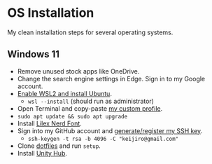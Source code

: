 # OS Installation

My clean installation steps for several operating systems.

## Windows 11

- Remove unused stock apps like OneDrive.
- Change the search engine settings in Edge. Sign in to my Google account.
- [Enable WSL2 and install Ubuntu](https://msdn.microsoft.com/en-us/commandline/wsl/install_guide).
  - `wsl --install` (should run as administrator)
- Open Terminal and copy-paste [my custom profile](https://gist.github.com/keijiro/b7f3ec31f3862abb9bfc7af91059139a).
- `sudo apt update && sudo apt upgrade`
- Install [Lilex Nerd Font](https://www.nerdfonts.com/font-downloads).
- Sign into my GitHub account and [generate/register my SSH key](https://github.com/settings/keys).
  - `ssh-keygen -t rsa -b 4096 -C "keijiro@gmail.com"`
- Clone [dotfiles](https://github.com/keijiro/dotfiles) and run `setup`.
- Install [Unity Hub](https://public-cdn.cloud.unity3d.com/hub/prod/UnityHubSetup.exe).
